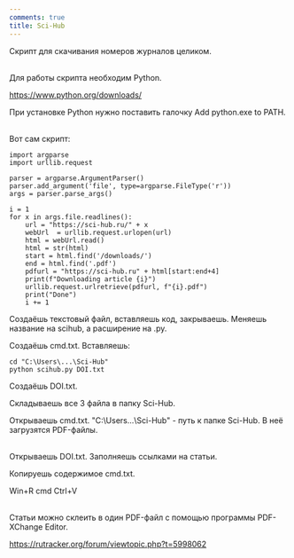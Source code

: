 ```yaml
---
comments: true
title: Sci-Hub
---
```


Скрипт для скачивания номеров журналов целиком.
<br><br>

Для работы скрипта необходим Python.

<https://www.python.org/downloads/>

При установке Python нужно поставить галочку Add python.exe to PATH.
<br><br>

Вот сам скрипт:

```
import argparse
import urllib.request

parser = argparse.ArgumentParser()
parser.add_argument('file', type=argparse.FileType('r'))
args = parser.parse_args()

i = 1
for x in args.file.readlines():
	url = "https://sci-hub.ru/" + x
	webUrl  = urllib.request.urlopen(url)
	html = webUrl.read()
	html = str(html)
	start = html.find('/downloads/')
	end = html.find('.pdf')
	pdfurl = "https://sci-hub.ru" + html[start:end+4]
	print(f"Downloading article {i}")
	urllib.request.urlretrieve(pdfurl, f"{i}.pdf")
	print("Done")
	i += 1
```

Создаёшь текстовый файл, вставляешь код, закрываешь. Меняешь название на scihub, а расширение на .py.
	
Создаёшь cmd.txt. Вставляешь:

```
cd "C:\Users\...\Sci-Hub"
python scihub.py DOI.txt
```

Создаёшь DOI.txt.

Складываешь все 3 файла в папку Sci-Hub.

Открываешь cmd.txt. "C:\Users\...\Sci-Hub" - путь к папке Sci-Hub. В неё загрузятся PDF-файлы.
<br><br>

Открываешь DOI.txt. Заполняешь ссылками на статьи.

Копируешь содержимое cmd.txt.

Win+R cmd Ctrl+V
<br><br>

Статьи можно склеить в один PDF-файл с помощью программы PDF-XChange Editor.

<https://rutracker.org/forum/viewtopic.php?t=5998062>